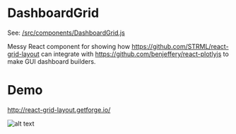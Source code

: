 # DashboardGrid

See: [/src/components/DashboardGrid.js](https://github.com/jackparmer/dashboard-grid/blob/master/src/components/DashboardGrid.js)

Messy React component for showing how https://github.com/STRML/react-grid-layout can integrate with https://github.com/benjeffery/react-plotlyjs to make GUI dashboard builders.

# Demo

http://react-grid-layout.getforge.io/

![alt text](https://raw.githubusercontent.com/jackparmer/dashboard-grid/master/demo.png)
